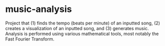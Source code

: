 # music-analysis
Project that (1) finds the tempo (beats per minute) of an inputted song, (2) creates a visualization of an inputted song, and (3) generates music. Analysis is performed using various mathematical tools, most notably the Fast Fourier Transform. 
